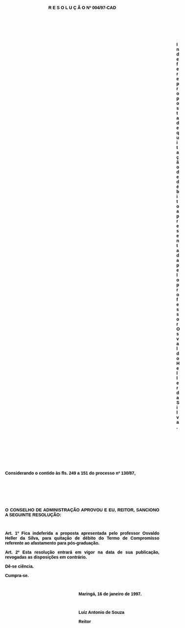 <BODY TEXT="#000000">

<B><FONT FACE="Arial"><P ALIGN="CENTER"></P>
<P ALIGN="CENTER">&nbsp;</P>
<P ALIGN="CENTER">&nbsp;</P>
<P ALIGN="CENTER">R E S O L U &Ccedil; &Atilde; O Nº 004/97-CAD</P>
<P ALIGN="CENTER"></P>
<P ALIGN="CENTER">&nbsp;</P>
<P ALIGN="CENTER">&nbsp;</P>
<P ALIGN="JUSTIFY">&nbsp;</P><DIR>
<DIR>
<DIR>
<DIR>
<DIR>
<DIR>
<DIR>
<DIR>
<DIR>
<DIR>
<DIR>
<DIR>
<DIR>
<DIR>

<P ALIGN="JUSTIFY">Indefere proposta de quita&ccedil;&atilde;o de d&eacute;bito apresentada pelo professor Osvaldo Heller da Silva.</P>
</B><P ALIGN="CENTER"></P>
<P ALIGN="CENTER">&nbsp;</P>
<P ALIGN="CENTER">&nbsp;</P>
<P ALIGN="CENTER">&nbsp;</P>
<P ALIGN="CENTER">&nbsp;</P></DIR>
</DIR>
</DIR>
</DIR>
</DIR>
</DIR>
</DIR>
</DIR>
</DIR>
</DIR>
</DIR>
</DIR>
</DIR>
</DIR>

<P ALIGN="JUSTIFY">Considerando o contido &agrave;s fls. 249 a 151 do <B>processo nº 130/87</B>,</P>
<P ALIGN="CENTER"></P>
<P ALIGN="CENTER">&nbsp;</P>
<P ALIGN="CENTER">&nbsp;</P>
<P ALIGN="CENTER">&nbsp;</P>
<B><P ALIGN="JUSTIFY">O CONSELHO DE ADMINISTRA&Ccedil;&Atilde;O APROVOU E EU, REITOR, SANCIONO A SEGUINTE RESOLU&Ccedil;&Atilde;O:</P>
</B>
<P>&nbsp;</P>
<B><P ALIGN="JUSTIFY">Art. 1º </B>Fica indeferida a proposta apresentada pelo professor <B>Osvaldo Heller da Silva, </B>para quita&ccedil;&atilde;o de d&eacute;bito do Termo de Compromisso referente ao afastamento para p&oacute;s-gradua&ccedil;&atilde;o.</P>
<B><P ALIGN="JUSTIFY">Art.  2º  </B>Esta resolu&ccedil;&atilde;o entrar&aacute; em vigor na data de sua publica&ccedil;&atilde;o, revogadas as disposi&ccedil;&otilde;es em contr&aacute;rio.</P>
<P ALIGN="JUSTIFY">D&ecirc;-se ci&ecirc;ncia.</P>
<P ALIGN="JUSTIFY">Cumpra-se.</P>

<P>&nbsp;</P><DIR>
<DIR>
<DIR>
<DIR>
<DIR>
<DIR>

<P>Maring&aacute;, 16 de janeiro de 1997.</P>

<P>&nbsp;</P>
<P>Luiz Antonio de Souza</P>
<B><P>Reitor</P>
</B></DIR>
</DIR>
</DIR>
</DIR>
</DIR>
</DIR>
</FONT></BODY>
